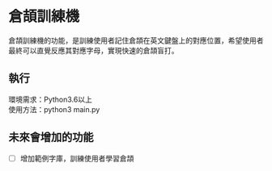 # 倉頡訓練機
倉頡訓練機的功能，是訓練使用者記住倉頡在英文鍵盤上的對應位置，希望使用者最終可以直覺反應其對應字母，實現快速的倉頡盲打。  
  
## 執行
環境需求：Python3.6以上  
使用方法：python3 main.py  
  
## 未來會增加的功能  
- [ ] 增加範例字庫，訓練使用者學習倉頡    
